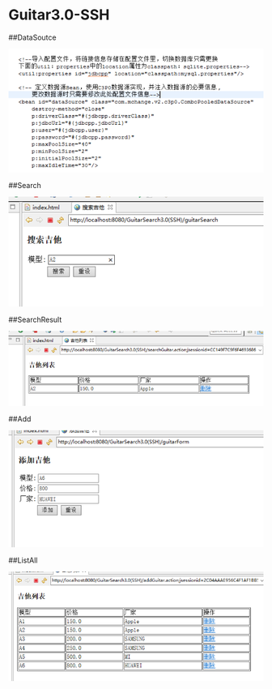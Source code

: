# Guitar3.0-SSH



##DataSoutce


![dataSource](https://github.com/PearLon/Guitar3.0-SSH/blob/master/%E9%85%8D%E7%BD%AE%E6%95%B0%E6%8D%AE%E6%BA%90.png?raw=true)


##Search

![search](https://github.com/PearLon/Guitar3.0-SSH/blob/master/search.png?raw=true)


##SearchResult

![result](https://github.com/PearLon/Guitar3.0-SSH/blob/master/searchresult.png?raw=true)

##Add

![add](https://github.com/PearLon/Guitar3.0-SSH/blob/master/add.png?raw=true)


##ListAll

![all](https://github.com/PearLon/Guitar3.0-SSH/blob/master/all.png?raw=true)
